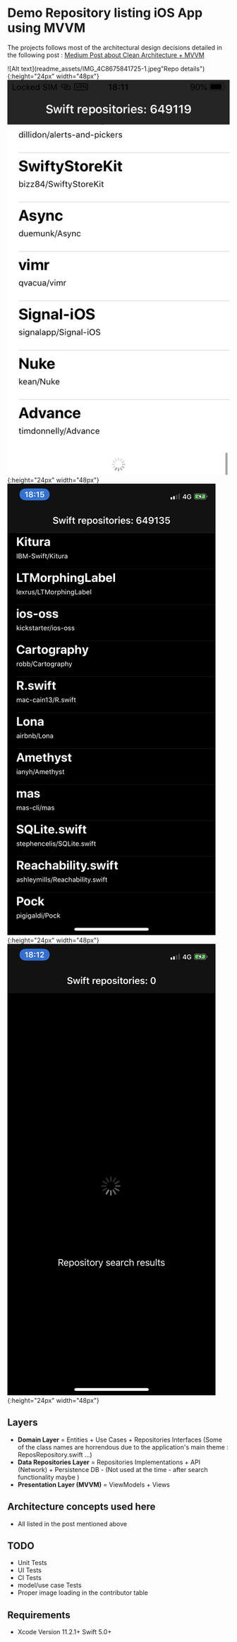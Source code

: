 # Demo Repository listing iOS App using MVVM

The projects follows most of the architectural design decisions detailed in the following post : <a href="https://tech.olx.com/clean-architecture-and-mvvm-on-ios-c9d167d9f5b3">Medium Post about Clean Architecture + MVVM</a>

![Alt text](readme_assets/IMG_4C8675841725-1.jpeg"Repo details"){:height="24px" width="48px"}
![Alt text](readme_assets/IMG_91120113DBD8-1.jpeg "Loading"){:height="24px" width="48px"}
![Alt text](readme_assets/IMG_D30E60F26022-1.jpeg "Generic view"){:height="24px" width="48px"}
![Alt text](readme_assets/IMG_F1F38DB591C8-1.jpeg "Initial loading"){:height="24px" width="48px"}


## Layers
* **Domain Layer** = Entities + Use Cases + Repositories Interfaces (Some of the class names are horrendous due to the application's main theme : ReposRepository.swift ...)
* **Data Repositories Layer** = Repositories Implementations + API (Network) + Persistence DB - (Not used at the time - after search functionality maybe )
* **Presentation Layer (MVVM)** = ViewModels + Views

## Architecture concepts used here
* All listed in the post mentioned above

## TODO
* Unit Tests 
* UI Tests
* CI Tests
* model/use case Tests
* Proper image loading in the contributor table

## Requirements
* Xcode Version 11.2.1+  Swift 5.0+
